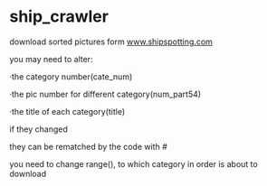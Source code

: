 # ship_crawler
download sorted pictures form www.shipspotting.com 


you may need to alter:

·the category number(cate_num)

·the pic number for different category(num_part54)

·the title of each category(title)


if they changed

they can be rematched by the code with #


you need to change range(), to which category in order is about to download
